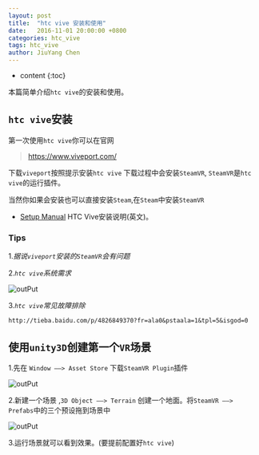 ```yaml
---
layout: post
title:  "htc vive 安装和使用"
date:   2016-11-01 20:00:00 +0800
categories: htc_vive
tags: htc_vive
author: JiuYang Chen
---
```


* content
{:toc}


本篇简单介绍`htc vive`的安装和使用。





## `htc vive`安装

第一次使用`htc vive`你可以在官网

> https://www.viveport.com/

下载`viveport`按照提示安装`htc vive` 下载过程中会安装`SteamVR`, `SteamVR`是`htc vive`的运行插件。

当然你如果会安装也可以直接安装`Steam`,在`Steam`中安装`SteamVR`

* [Setup Manual](https://steamcdn-a.akamaihd.net/apps/steamvr/vr_setup.pdf) HTC Vive安装说明(英文)。

### Tips

1.*据说`viveport`安装的`SteamVR`会有问题*

2.*`htc vive`系统需求*

![outPut](http://ww1.sinaimg.cn/mw690/c584f169jw1f9cwijy6auj20g706e74x.jpg)

3.*`htc vive`常见故障排除*

`http://tieba.baidu.com/p/4826849370?fr=ala0&pstaala=1&tpl=5&isgod=0`



## 使用`unity3D`创建第一个`VR`场景 

1.先在 `Window ——> Asset Store` 下载`SteamVR Plugin`插件

![outPut](http://ww1.sinaimg.cn/mw690/c584f169jw1f9cwilc7ioj20m20aun0f.jpg)

2.新建一个场景 ,`3D Object ——> Terrain` 创建一个地面。将`SteamVR ——> Prefabs`中的三个预设拖到场景中

![outPut](http://ww1.sinaimg.cn/mw690/c584f169jw1f9cwikn8qaj205n08wt8p.jpg)

3.运行场景就可以看到效果。(要提前配置好`htc vive`)











































